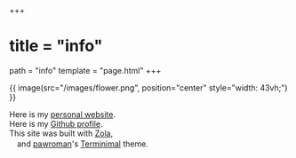 +++
 # title = "info"
path = "info"
template = "page.html"
+++

<!-- <br> -->

{{ image(src="/images/flower.png", position="center" style="width: 43vh;") }}
  
<!-- <br> -->


Here is my [personal website](https://callumbeaney.github.io/index.html).  
Here is my [Github profile](https://github.com/CallumBeaney).  
This site was built with [Zola](https://www.getzola.org/),  
　and [pawroman](https://github.com/pawroman)'s [Terminimal](https://github.com/pawroman/zola-theme-terminimal/) theme.
